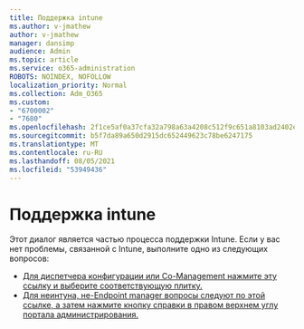 ```yaml
---
title: Поддержка intune
ms.author: v-jmathew
author: v-jmathew
manager: dansimp
audience: Admin
ms.topic: article
ms.service: o365-administration
ROBOTS: NOINDEX, NOFOLLOW
localization_priority: Normal
ms.collection: Adm_O365
ms.custom:
- "6700002"
- "7680"
ms.openlocfilehash: 2f1ce5af0a37cfa32a798a63a4208c512f9c651a8103ad2402ee3dd592a952eb
ms.sourcegitcommit: b5f7da89a650d2915dc652449623c78be6247175
ms.translationtype: MT
ms.contentlocale: ru-RU
ms.lasthandoff: 08/05/2021
ms.locfileid: "53949436"
---
```

# <a name="intune-support"></a>Поддержка intune

Этот диалог является частью процесса поддержки Intune. Если у вас нет проблемы, связанной с Intune, выполните одно из следующих вопросов:

- [Для диспетчера конфигурации или Co-Management нажмите эту ссылку и выберите соответствующую плитку.](https://endpoint.microsoft.com/#blade/Microsoft_Intune_DeviceSettings/SupportMenu/helpSupport)
- [Для неинтуна, не-Endpoint manager вопросы следуют по этой ссылке, а затем нажмите кнопку справки в правом верхнем углу портала администрирования.](https://admin.microsoft.com/Adminportal/Home?source=applauncher#/support/requests)
